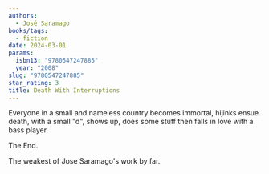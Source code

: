 ```yaml
---
authors:
  - José Saramago
books/tags:
  - fiction
date: 2024-03-01
params:
  isbn13: "9780547247885"
  year: "2008"
slug: "9780547247885"
star_rating: 3
title: Death With Interruptions
---
```


Everyone in a small and nameless country becomes immortal, hijinks ensue. death, with a small "d", shows up, does some stuff then falls in love with a bass player.

The End.

The weakest of Jose Saramago's work by far.

<!--more-->
